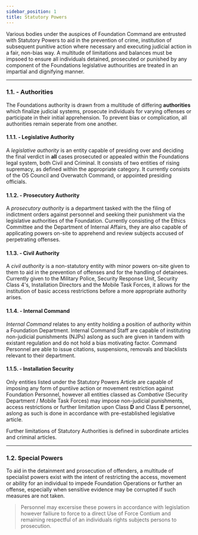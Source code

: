 ```yaml
---
sidebar_position: 1
title: Statutory Powers
---
```

Various bodies under the auspices of Foundation Command are entrusted with Statutory Powers to aid in the prevention of crime, institution of subsequent punitive action where necessary and executing judicial action in a fair, non-bias way. A multitude of limitations and balances must be impsoed to ensure all individuals detained, prosecuted or punished by any component of the Foundations legislative authourities are treated in an impartial and dignifying manner.

---

### 1.1. - Authorities

The Foundations authority is drawn from a multitude of differing **authorities** which finalize judicial systems, prosecute individuals for varying offenses or participate in their initial apprehension. To prevent bias or complication, all authorities remain seperate from one another.

#### 1.1.1. - Legislative Authority

A *legislative authority* is an entity capable of presiding over and deciding the final verdict in **all** cases prosecuted or appealed within the Foundations legal system, both Civil and Criminal. It consists of two entities of rising supremacy, as defined within the appropriate category. It currently consists of the O5 Council and Overwatch Command, or appointed presiding officials.

#### 1.1.2. - Prosecutory Authority

A *prosecutory authority* is a department tasked with the the filing of indictment orders against personnel and seeking their punishment via the legislative authorities of the Foundation. Currently consisting of the Ethics Committee and the Department of Internal Affairs, they are also capable of applicating powers on-site to apprehend and review subjects accused of perpetrating offenses.

#### 1.1.3. - Civil Authority

A *civil authority* is a non-statutory entity with minor powers on-site given to them to aid in the prevention of offenses and for the handling of detainees. Currently given to the Military Police, Security Response Unit, Security Class 4's, Installation Directors and the Mobile Task Forces, it allows for the institution of basic access restrictions before a more appropriate authority arises.

#### 1.1.4. - Internal Command

*Internal Command* relates to any entity holding a position of authority within a Foundation Department. Internal Command Staff are capable of instituting non-judicial punishments (NJPs) aslong as such are given in tandem with existant regulation and do not hold a bias motivating factor. Command Personnel are able to issue citations, suspensions, removals and blacklists relevant to their department.

#### 1.1.5. - Installation Security

Only entities listed under the Statutory Powers Article are capable of imposing any form of puntiive action or movement restriction against Foundation Personnel, however all entities classed as *Combative* (Security Department / Mobile Task Forces) may impose non-judicial punishments, access restrictions or further limitation upon Class **D** and Class **E** personnel, aslong as such is done in accordance with pre-established legislative article.

Further limitations of Statutory Authorities is defined in subordinate articles and criminal articles.

---

### 1.2. Special Powers

To aid in the detainment and prosecution of offenders, a multitude of specialist powers exist with the intent of restricting the access, movement or ability for an individual to impede Foundation Operations or further an offense, especially when sensitive evidence may be corrupted if such measures are not taken.

> Personnel may excersise these powers in accordance with legislation however failiure to force to a direct Use of Force Contium and remaining respectful of an individuals rights subjects persons to prosecution.